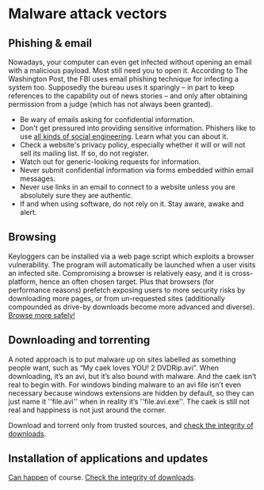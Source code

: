 # Malware attack vectors

## Phishing & email 

Nowadays, your computer can even get infected without opening an email with a malicious payload. Most still need you to open it. According to The Washington Post, the FBI uses email phishing technique for infecting a system too. Supposedly the bureau uses it sparingly – in part to keep references to the capability out of news stories – and only after obtaining permission from a judge (which has not always been granted). 

  * Be wary of emails asking for confidential information.
  * Don't get pressured into providing sensitive information. Phishers like to use [all kinds of social engineering](attack-trees:docs/social-engineering/README). Learn what you can about it.
  * Check a website's privacy policy, especially whether it will or will not sell its mailing list. If so, do not register.
  * Watch out for generic-looking requests for information.
  * Never submit confidential information via forms embedded within email messages.
  * Never use links in an email to connect to a website unless you are absolutely sure they are authentic.
  * If and when using software, do not rely on it. Stay aware, awake and alert.

## Browsing

Keyloggers can be installed via a web page script which exploits a browser vulnerability. The program will automatically be launched when a user visits an infected site. Compromising a browser is relatively easy, and it is cross-platform, hence an often chosen target. Plus that browsers (for performance reasons) prefetch exposing users to more security risks by downloading more pages, or from un-requested sites (additionally compounded as drive-by downloads become more advanced and diverse). [Browse more safely!](Browsers.md)

## Downloading and torrenting

A noted approach is to put malware up on sites labelled as something people want, such as “My caek loves YOU! 2 DVDRip.avi”. When downloading, it’s an avi, but it’s also bound with malware. And the caek isn’t real to begin with. For windows binding malware to an avi file isn’t even necessary because windows extensions are hidden by default, so they can just name it ''file.avi'' when in reality it’s ''file.avi.exe''. The caek is still not real and happiness is not just around the corner.
 
Download and torrent only from trusted sources, and [check the integrity of downloads](data-mitigations:docs/filetransfer/Checking-integrity-of-downloads).

## Installation of applications and updates

[Can happen](https://www.zdnet.com/article/linux-infection-proves-windows-malware-monopoly-is-over-gentoo-ships-backdoor-updated/) of course. [Check the integrity of downloads](data-mitigations:docs/filetransfer/Checking-integrity-of-downloads). 
